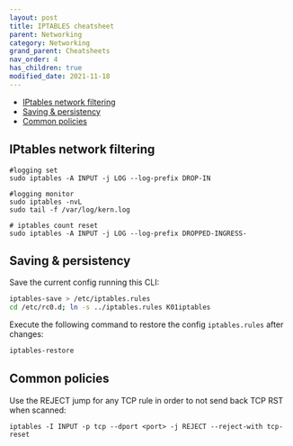 ```yaml
---
layout: post
title: IPTABLES cheatsheet
parent: Networking
category: Networking
grand_parent: Cheatsheets
nav_order: 4
has_children: true
modified_date: 2021-11-18
---
```


<!-- vscode-markdown-toc -->
* [IPtables network filtering](#IPtablesnetworkfiltering)
* [Saving & persistency](#Savingpersistency)
* [Common policies](#Commonpolicies)

<!-- vscode-markdown-toc-config
	numbering=false
	autoSave=true
	/vscode-markdown-toc-config -->
<!-- /vscode-markdown-toc -->


## <a name='IPtablesnetworkfiltering'></a>IPtables network filtering
```
#logging set 
sudo iptables -A INPUT -j LOG --log-prefix DROP-IN

#logging monitor
sudo iptables -nvL 
sudo tail -f /var/log/kern.log

# iptables count reset 
sudo iptables -A INPUT -j LOG --log-prefix DROPPED-INGRESS-
```

## <a name='Savingpersistency'></a>Saving & persistency

Save the current config running this CLI:

```sh
iptables-save > /etc/iptables.rules
cd /etc/rc0.d; ln -s ../iptables.rules K01iptables
```

Execute the following command to restore the config ```iptables.rules``` after changes: 

```sh
iptables-restore
```

## <a name='Commonpolicies'></a>Common policies

Use the REJECT jump for any TCP rule in order to not send back TCP RST when scanned:
```
iptables -I INPUT -p tcp --dport <port> -j REJECT --reject-with tcp-reset
```
